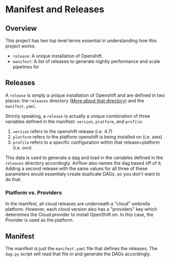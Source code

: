 # Manifest and Releases

## Overview

This project has two top level terms essential in understanding how this project works:

* `release`: A unique installation of Openshift.
* `manifest`: A list of releases to generate nightly performance and scale pipelines for

## Releases

A `release` is simply a unique installation of Openshift and are defined in two places: the `releases` directory ([More about that directory](./variables.md)) and the `manifest.yaml`.

Strictly speaking, a `release` is actually a unique combination of three variables defined in the manifest: `version`, `platform`, and `profile`:

1. `version` refers to the openshift release (i.e. 4.7)
2. `platform` refers to the platform openshift is being installed on (i.e. aws)
3. `profile` refers to a specific configuration within that release+platform (i.e. ovn)


This data is used to generate a dag and load in the variables defined in the `releases` directory accordingly. Airflow also names the dag based off of it. Adding a second release with the same values for all three of these parameters would essentialy create duplicate DAGs, so you don't want to do that.
### Platform vs. Providers

In the manifest, all cloud releases are underneath a "cloud" umbrella platform. However, each cloud version also has a "providers" key which determines the Cloud provider to install OpenShift on. In this case, the Provider is used as the platform.



## Manifest

The manifest is just the `manifest.yaml` file that defines the releases. The `dag.py` script will read that file in and generate the DAGs accordingly.
